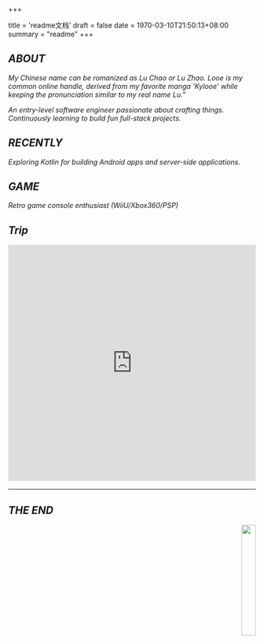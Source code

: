 +++

title = 'readme文档'
draft = false
date = 1970-03-10T21:50:13+08:00
summary = "readme"
+++
## _ABOUT_

_My Chinese name can be romanized as Lu Chao or Lu Zhao. Looe is my common online handle, derived from my favorite manga 'Kylooe' while keeping the pronunciation similar to my real name Lu."_

_An entry-level software engineer passionate about crafting things. Continuously learning to build fun full-stack projects._

## _RECENTLY_
_Exploring Kotlin for building Android apps and server-side applications._

## _GAME_

_Retro game console enthusiast (WiiU/Xbox360/PSP)_

## _Trip_

<div style="margin-top:16px; margin-bottom:16px; width: 100%;">
  <iframe src="https://www.google.com/maps/d/u/0/embed?mid=1gRnLdjkCbjBbVaMKE7TA-bBVkqvpn1E&ehbc=2E312F" style="width: 100%; height: 480px; border: 0;" allowfullscreen></iframe>
</div>

---

## _THE END_

<p align="right">
  <a href="https://count.getloli.com/"><img src="https://count.getloli.com/get/@looechao?theme=asoul" style="width:24%;"></a>
</p>